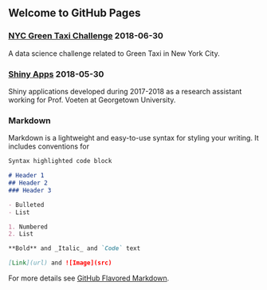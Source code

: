 ## Welcome to GitHub Pages

### [NYC Green Taxi Challenge](https://yili808.github.io/NYC_green_taxi/) 2018-06-30
A data science challenge related to Green Taxi in New York City.


### [Shiny Apps](https://yili808.github.io/ShinyApps/) 2018-05-30
Shiny applications developed during 2017-2018 as a research assistant working for Prof. Voeten at Georgetown University.



### Markdown

Markdown is a lightweight and easy-to-use syntax for styling your writing. It includes conventions for

```markdown
Syntax highlighted code block

# Header 1
## Header 2
### Header 3

- Bulleted
- List

1. Numbered
2. List

**Bold** and _Italic_ and `Code` text

[Link](url) and ![Image](src)
```

For more details see [GitHub Flavored Markdown](https://guides.github.com/features/mastering-markdown/).

